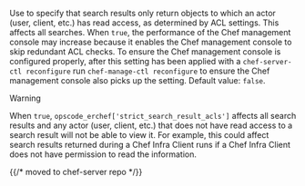 Use to specify that search results only return objects to which an actor
(user, client, etc.) has read access, as determined by ACL settings.
This affects all searches. When `true`, the performance of the Chef
management console may increase because it enables the Chef management
console to skip redundant ACL checks. To ensure the Chef management
console is configured properly, after this setting has been applied with
a `chef-server-ctl reconfigure` run `chef-manage-ctl reconfigure` to
ensure the Chef management console also picks up the setting. Default
value: `false`.

<div class="admonition-warning">

<p class="admonition-warning-title">Warning</p>

<div class="admonition-warning-text">

When `true`, `opscode_erchef['strict_search_result_acls']` affects all
search results and any actor (user, client, etc.) that does not have
read access to a search result will not be able to view it. For example,
this could affect search results returned during a Chef Infra Client
runs if a Chef Infra Client does not have permission to read the
information.

</div>

</div>

{{/* moved to chef-server repo */}}

